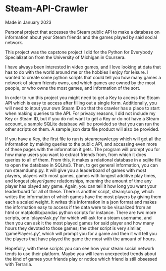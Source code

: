 # Steam-API-Crawler

Made in January 2023

Personal project that accesses the Steam public API to make a database on information about your Steam friends and the games played by said social network.

This project was the capstone project I did  for the Python for Everybody Specialization from the University of Michigan in Coursera. 

I have always been interested in video games, and I love looking at data that has to do with the world around me or the hobbies I enjoy for leisure. I wanted to create some python scripts that could tell you how many games a network of steam friends owns, and which games are owned by the most people, or who owns the most games, and information of the sort.

In order to run this project you might need to get a Key to access the Steam API which is easy to access after filling out a single form. Additionally, you will need to input your own Steam ID so that the crawler has a place to start when making queries to the API. For privacy reasons, I did not include my Key or Steam ID, but if you do not want to get a Key or do not have a Steam account, a sample SQLite database will be provided so that you can run the other scripts on them. A sample json data file product will also be provided.

If you have a Key, the first file to run is steamcrawler.py which will get all the information by making queries to the public API, and accessing even more of these pages with the information it gets. The program will prompt you for how many users you want to extract friends from, from which it does queries to all of them. From this, it makes a relational database in a sqlite file to open the database in SQLite3. Then, to get general information, you can run steamdump.py. It will give you a leaderboard of games with most players, players with most games, games with longest additive play times, and longest player/game relationships, meaning the amount of time any player has played any game. Again, you can tell it how long you want your leaderboard for all of these. There is another script, steamjson.py, which writes the information of which games have the most players by giving them each a scaled weight. It writes this information in a json format and makes the information easy to access if the data were to be visualized from an html or matplotlib/pandas python scripts for instance. There are two more scripts, one ‘playerAsk.py’ for which will ask for a steam username, and then you can ask it the most played games for said player and how many hours they devoted to those games; the other script is very similar, ‘gamePlayers.py’, which will prompt you for a game and then it will tell you the players that have played the game the most with the amount of hours.

Hopefully, with these scripts you can see how your steam social network tends to use their platform. Maybe you will learn unexpected trends about the kind of games your friends play or notice which friend is still obsessed with Terraria.
